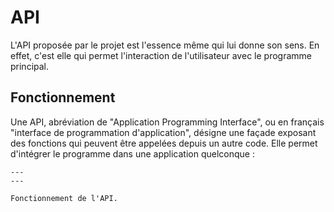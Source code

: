 # API
L'API proposée par le projet est l'essence même qui lui donne son sens. En effet, c'est elle qui permet l'interaction de l'utilisateur avec le programme principal.

## Fonctionnement
Une API, abréviation de "Application Programming Interface", ou en français "interface de programmation d'application", désigne une façade exposant des fonctions qui peuvent être appelées depuis un autre code. Elle permet d'intégrer le programme dans une application quelconque :

```{figure} images/api.PNG
---
---

Fonctionnement de l'API.
```